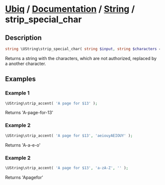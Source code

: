 [Ubiq](https://github.com/Pixel418/Ubiq#readme) / [Documentation](../index.md#readme) / [String](../index.md#string) / strip_special_char
======


Description
-------- 

```php
string \UString\strip_special_char( string $input, string $characters = '-_a-zA-Z0-9', string $replace = '-' );
```

Returns a string with the characters, which are not authorized, replaced by a another character.



Examples
--------

### Example 1

```php
\UString\strip_accent( 'A page for $13' );
```
Returns 'A-page-for-13'

### Example 2

```php
\UString\strip_accent( 'A page for $13', 'aeiouyAEIOUY' );
```
Returns 'A-a-e-o'

### Example 2

```php
\UString\strip_accent( 'A page for $13', 'a-zA-Z', '' );
```
Returns 'Apagefor'
